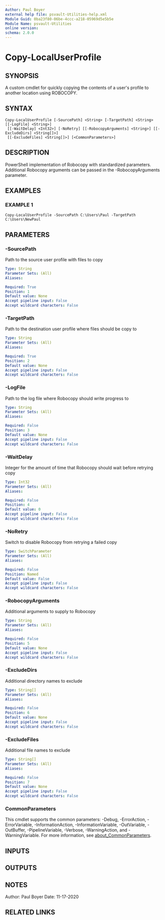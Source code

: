 ```yaml
---
Author: Paul Boyer
external help file: psvault-Utilities-help.xml
Module Guid: 0ba23f80-06be-4ccc-a218-05969d5e5b5e
Module Name: psvault-Utilities
online version:
schema: 2.0.0
---
```


# Copy-LocalUserProfile

## SYNOPSIS
A custom cmdlet for quickly copying the contents of a user's profile to another location using ROBOCOPY.

## SYNTAX

```
Copy-LocalUserProfile [-SourcePath] <String> [-TargetPath] <String> [[-LogFile] <String>]
 [[-WaitDelay] <Int32>] [-NoRetry] [[-RobocopyArguments] <String>] [[-ExcludeDirs] <String[]>]
 [[-ExcludeFiles] <String[]>] [<CommonParameters>]
```

## DESCRIPTION
PowerShell implementation of Robocopy with standardized parameters.
Additional Robocopy arguments can be passed in the
-RobocopyArguments parameter.

## EXAMPLES

### EXAMPLE 1
```
Copy-LocalUserProfile -SourcePath C:\Users\Paul -TargetPath C:\Users\NewPaul
```

## PARAMETERS

### -SourcePath
Path to the source user profile with files to copy

```yaml
Type: String
Parameter Sets: (All)
Aliases:

Required: True
Position: 1
Default value: None
Accept pipeline input: False
Accept wildcard characters: False
```

### -TargetPath
Path to the destination user profile where files should be copy to

```yaml
Type: String
Parameter Sets: (All)
Aliases:

Required: True
Position: 2
Default value: None
Accept pipeline input: False
Accept wildcard characters: False
```

### -LogFile
Path to the log file where Robocopy should write progress to

```yaml
Type: String
Parameter Sets: (All)
Aliases:

Required: False
Position: 3
Default value: None
Accept pipeline input: False
Accept wildcard characters: False
```

### -WaitDelay
Integer for the amount of time that Robocopy should wait before retrying copy

```yaml
Type: Int32
Parameter Sets: (All)
Aliases:

Required: False
Position: 4
Default value: 0
Accept pipeline input: False
Accept wildcard characters: False
```

### -NoRetry
Switch to disable Robocopy from retrying a failed copy

```yaml
Type: SwitchParameter
Parameter Sets: (All)
Aliases:

Required: False
Position: Named
Default value: False
Accept pipeline input: False
Accept wildcard characters: False
```

### -RobocopyArguments
Additional arguments to supply to Robocopy

```yaml
Type: String
Parameter Sets: (All)
Aliases:

Required: False
Position: 5
Default value: None
Accept pipeline input: False
Accept wildcard characters: False
```

### -ExcludeDirs
Additional directory names to exclude

```yaml
Type: String[]
Parameter Sets: (All)
Aliases:

Required: False
Position: 6
Default value: None
Accept pipeline input: False
Accept wildcard characters: False
```

### -ExcludeFiles
Additional file names to exclude

```yaml
Type: String[]
Parameter Sets: (All)
Aliases:

Required: False
Position: 7
Default value: None
Accept pipeline input: False
Accept wildcard characters: False
```

### CommonParameters
This cmdlet supports the common parameters: -Debug, -ErrorAction, -ErrorVariable, -InformationAction, -InformationVariable, -OutVariable, -OutBuffer, -PipelineVariable, -Verbose, -WarningAction, and -WarningVariable. For more information, see [about_CommonParameters](http://go.microsoft.com/fwlink/?LinkID=113216).

## INPUTS

## OUTPUTS

## NOTES
Author: Paul Boyer
Date: 11-17-2020

## RELATED LINKS
